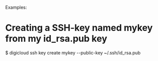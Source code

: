 Examples:

# Creating a SSH-key named mykey from my id_rsa.pub key
$ digicloud ssh key create mykey --public-key ~/.ssh/id_rsa.pub
